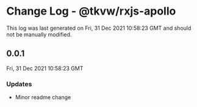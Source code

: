 # Change Log - @tkvw/rxjs-apollo

This log was last generated on Fri, 31 Dec 2021 10:58:23 GMT and should not be manually modified.

## 0.0.1
Fri, 31 Dec 2021 10:58:23 GMT

### Updates

- Minor readme change

